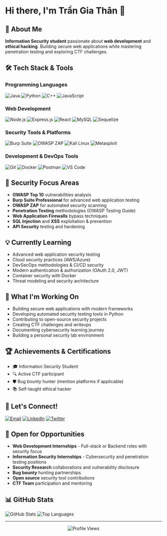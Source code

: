 # Hi there, I'm Trần Gia Thân 👋
## 🔐 About Me
**Information Security student** passionate about **web development** and **ethical hacking**. Building secure web applications while mastering penetration testing and exploring CTF challenges.

## 🛠️ Tech Stack & Tools

### Programming Languages
![Java](https://img.shields.io/badge/Java-ED8B00?style=for-the-badge&logo=openjdk&logoColor=white)
![Python](https://img.shields.io/badge/Python-3776AB?style=for-the-badge&logo=python&logoColor=white)
![C++](https://img.shields.io/badge/C%2B%2B-00599C?style=for-the-badge&logo=c%2B%2B&logoColor=white)
![JavaScript](https://img.shields.io/badge/JavaScript-F7DF1E?style=for-the-badge&logo=javascript&logoColor=black)

### Web Development
![Node.js](https://img.shields.io/badge/Node.js-43853D?style=for-the-badge&logo=node.js&logoColor=white)
![Express.js](https://img.shields.io/badge/Express.js-404D59?style=for-the-badge)
![React](https://img.shields.io/badge/React-20232A?style=for-the-badge&logo=react&logoColor=61DAFB)
![MySQL](https://img.shields.io/badge/MySQL-00000F?style=for-the-badge&logo=mysql&logoColor=white)
![Sequelize](https://img.shields.io/badge/Sequelize-52B0E7?style=for-the-badge&logo=Sequelize&logoColor=white)

### Security Tools & Platforms
![Burp Suite](https://img.shields.io/badge/Burp%20Suite-FF6633?style=for-the-badge&logo=burpsuite&logoColor=white)
![OWASP ZAP](https://img.shields.io/badge/OWASP%20ZAP-00549E?style=for-the-badge&logo=owasp&logoColor=white)
![Kali Linux](https://img.shields.io/badge/Kali-268BEE?style=for-the-badge&logo=kalilinux&logoColor=white)
![Metasploit](https://img.shields.io/badge/Metasploit-2596CD?style=for-the-badge&logo=metasploit&logoColor=white)

### Development & DevOps Tools
![Git](https://img.shields.io/badge/GIT-E44C30?style=for-the-badge&logo=git&logoColor=white)
![Docker](https://img.shields.io/badge/Docker-2496ED?style=for-the-badge&logo=docker&logoColor=white)
![Postman](https://img.shields.io/badge/Postman-FF6C37?style=for-the-badge&logo=postman&logoColor=white)
![VS Code](https://img.shields.io/badge/VS%20Code-0078d7?style=for-the-badge&logo=visual-studio-code&logoColor=white)

## 🎯 Security Focus Areas
- **OWASP Top 10** vulnerabilities analysis
- **Burp Suite Professional** for advanced web application testing
- **OWASP ZAP** for automated security scanning
- **Penetration Testing** methodologies (OWASP Testing Guide)
- **Web Application Firewalls** bypass techniques
- **SQL Injection** and **XSS** exploitation & prevention
- **API Security** testing and hardening

## 💡 Currently Learning
- Advanced web application security testing
- Cloud security practices (AWS/Azure)
- DevSecOps methodologies & CI/CD security
- Modern authentication & authorization (OAuth 2.0, JWT)
- Container security with Docker
- Threat modeling and security architecture

## 🔧 What I'm Working On
- Building secure web applications with modern frameworks
- Developing automated security testing tools in Python
- Contributing to open-source security projects
- Creating CTF challenges and writeups
- Documenting cybersecurity learning journey
- Building a personal security lab environment

## 🏆 Achievements & Certifications
- 🎓 Information Security Student
- 🔍 Active CTF participant
- 🛡️ Bug bounty hunter (mention platforms if applicable)
- 📚 Self-taught ethical hacker

## 🤝 Let's Connect!
[![Email](https://img.shields.io/badge/Email-D14836?style=for-the-badge&logo=gmail&logoColor=white)](mailto:trangiathandz2004@gmail.com)
[![LinkedIn](https://img.shields.io/badge/LinkedIn-0077B5?style=for-the-badge&logo=linkedin&logoColor=white)](https://linkedin.com/in/thunww)
[![Twitter](https://img.shields.io/badge/Twitter-1DA1F2?style=for-the-badge&logo=twitter&logoColor=white)](https://twitter.com/thunww)

## 💼 Open for Opportunities
- **Web Development Internships** - Full-stack or Backend roles with security focus
- **Information Security Internships** - Cybersecurity and penetration testing positions
- **Security Research** collaborations and vulnerability disclosure
- **Bug bounty** hunting partnerships
- **Open source** security tool contributions
- **CTF Team** participation and mentoring

## 📊 GitHub Stats
![GitHub Stats](https://github-readme-stats.vercel.app/api?username=thunww&show_icons=true&theme=dark&count_private=true)
![Top Languages](https://github-readme-stats.vercel.app/api/top-langs/?username=thunww&layout=compact&theme=dark)

---
<div align="center">
  <img src="https://komarev.com/ghpvc/?username=thunww&label=Profile%20Views&color=brightgreen&style=flat-square" alt="Profile Views" />
</div>


